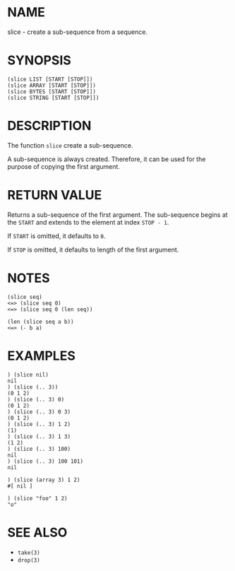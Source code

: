# NAME
slice - create a sub-sequence from a sequence.

# SYNOPSIS

    (slice LIST [START [STOP]])
    (slice ARRAY [START [STOP]])
    (slice BYTES [START [STOP]])
    (slice STRING [START [STOP]])

# DESCRIPTION
The function `slice` create a sub-sequence.

A sub-sequence is always created. Therefore, it can be used for the purpose of copying the first argument.

# RETURN VALUE
Returns a sub-sequence of the first argument. The sub-sequence begins at the `START` and extends to the element at index `STOP - 1`.

If `START` is omitted, it defaults to `0`.

If `STOP` is omitted, it defaults to length of the first argument.

# NOTES

    (slice seq)
    <=> (slice seq 0)
    <=> (slice seq 0 (len seq))

    (len (slice seq a b))
    <=> (- b a)

# EXAMPLES

    ) (slice nil)
    nil
    ) (slice (.. 3))
    (0 1 2)
    ) (slice (.. 3) 0)
    (0 1 2)
    ) (slice (.. 3) 0 3)
    (0 1 2)
    ) (slice (.. 3) 1 2)
    (1)
    ) (slice (.. 3) 1 3)
    (1 2)
    ) (slice (.. 3) 100)
    nil
    ) (slice (.. 3) 100 101)
    nil

    ) (slice (array 3) 1 2)
    #[ nil ]

    ) (slice "foo" 1 2)
    "o"

# SEE ALSO
- `take(3)`
- `drop(3)`
